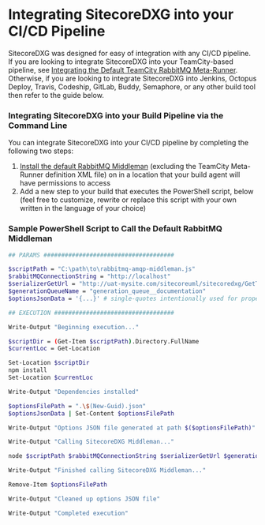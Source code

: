 # Integrating SitecoreDXG into your CI/CD Pipeline

SitecoreDXG was designed for easy of integration with any CI/CD pipeline. If you are looking to integrate SitecoreDXG into your TeamCity-based pipeline, see [Integrating the Default TeamCity RabbitMQ Meta-Runner](integrating-the-default-teamcity-rabbitmq-meta-runner.md). Otherwise, if you are looking to integrate SitecoreDXG into Jenkins, Octopus Deploy, Travis, Codeship, GitLab, Buddy, Semaphore, or any other build tool then refer to the guide below.

### Integrating SitecoreDXG into your Build Pipeline via the Command Line

You can integrate SitecoreDXG into your CI/CD pipeline by completing the following two steps:

1. [Install the default RabbitMQ Middleman](../../getting-started/installing-sitecoredxg/general-installation/optional-install-the-default-rabbitmq-middleman.md) \(excluding the TeamCity Meta-Runner definition XML file\) on in a location that your build agent will have permissions to access
2. Add a new step to your build that executes the PowerShell script, below \(feel free to customize, rewrite or replace this script with your own written in the language of your choice\)

### Sample PowerShell Script to Call the Default RabbitMQ Middleman

```bash
## PARAMS #####################################

$scriptPath = "C:\path\to\rabbitmq-amqp-middleman.js"
$rabbitMQConnectionString = "http://localhost"
$serializerGetUrl = "http://uat-mysite.com/sitecoreuml/sitecoredxg/GetTemplateArchitecture"
$generationQueueName = "generation_queue__documentation"
$optionsJsonData = '{...}' # single-quotes intentionally used for proper parsing

## EXECUTION ##################################

Write-Output "Beginning execution..."

$scriptDir = (Get-Item $scriptPath).Directory.FullName
$currentLoc = Get-Location

Set-Location $scriptDir
npm install 
Set-Location $currentLoc

Write-Output "Dependencies installed"

$optionsFilePath = ".\$(New-Guid).json"
$optionsJsonData | Set-Content $optionsFilePath

Write-Output "Options JSON file generated at path $($optionsFilePath)"

Write-Output "Calling SitecoreDXG Middleman..."

node $scriptPath $rabbitMQConnectionString $serializerGetUrl $generationQueueName $optionsFilePath

Write-Output "Finished calling SitecoreDXG Middleman..."

Remove-Item $optionsFilePath

Write-Output "Cleaned up options JSON file"

Write-Output "Completed execution"
```

